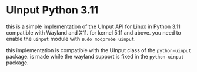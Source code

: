 # UInput Python 3.11
this is a simple implementation of the UInput API for Linux in Python 3.11 compatible with Wayland and X11.
for kernel 5.11 and above. you need to enable the `uinput` module with `sudo modprobe uinput`.

this implementation is compatible with the UInput class of the `python-uinput` package. is made while the
wayland support is fixed in the `python-uinput` package.